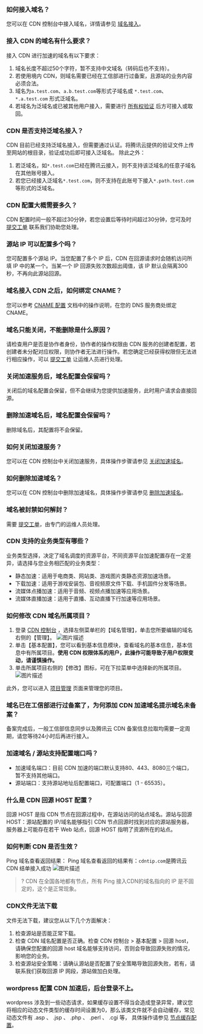 ### 如何接入域名？
您可以在 CDN 控制台中接入域名，详情请参见 [域名接入](https://cloud.tencent.com/document/product/228/41215)。

### 接入 CDN 的域名有什么要求？
接入 CDN 进行加速的域名有以下要求：
1. 域名长度不超过50个字符，暂不支持中文域名（转码后也不支持）。
2. 若使用境内 CDN，则域名需要已经在工信部进行过备案，且源站的业务内容必须合法。
3. 域名为`a.test.com`、`a.b.test.com`等形式子域名或 `*.test.com`、`*.a.test.com` 形式泛域名。
4. 若域名为泛域名或已被其他用户接入，需要进行 [所有权验证](https://cloud.tencent.com/document/product/228/41215#m1) 后方可接入或取回。

### CDN 是否支持泛域名接入？
CDN 目前已经支持泛域名接入，但需要通过认证。将腾讯云提供的验证文件上传至网站的根目录，验证成功后即可接入泛域名。
除此之外：
1. 若泛域名，如`*.test.com`已经在腾讯云接入，则不支持该泛域名的任意子域名在其他账号接入。
2. 若您已经接入泛域名`*.test.com`，则不支持在此账号下接入`*.path.test.com`等形式的泛域名。

### CDN 配置大概需要多久？
CDN 配置时间一般不超过30分钟，若您设置后等待时间超过30分钟，您可及时 [提交工单](https://console.cloud.tencent.com/workorder/category) 联系我们协助您处理。

### 源站 IP 可以配置多个吗？
您可配置多个源站 IP。当您配置了多个 IP 后，CDN 在回源请求时会随机访问所填 IP 中的某一个。当某一个 IP 回源失败次数超出阈值，该 IP 默认会隔离300秒，不再向此源站回源。

### 域名接入 CDN 之后，如何绑定 CNAME？
您可以参考 [CNAME 配置](https://cloud.tencent.com/doc/product/228/3121) 文档中的操作说明，在您的 DNS 服务商处绑定 CNAME。

### 域名只能关闭，不能删除是什么原因？
请检查用户是否是协作者身份，协作者的操作权限由 CDN 服务的创建者配置，若创建者未分配对应权限，则协作者无法进行操作。若您确定已经获得权限但无法进行相应操作，可以 [提交工单](https://console.cloud.tencent.com/workorder/category) 让运维人员进行处理。

### 关闭加速服务后，域名配置会保留吗？
关闭后的域名配置会保留，但不会继续为您提供加速服务，此时用户请求会直接回源。

### 删除加速域名后，域名配置会保留吗？
删除域名后，其配置将不会保留。

### 如何关闭加速服务？
您可以在 CDN 控制台中关闭加速服务，具体操作步骤请参见 [关闭加速域名](https://cloud.tencent.com/document/product/228/41241#close)。

### 如何删除加速域名？
您可以在 CDN 控制台中删除加速域名，具体操作步骤请参见 [删除加速域名](https://cloud.tencent.com/document/product/228/41241#del)。

### 域名被封禁如何解封？
需要 [提交工单](https://console.cloud.tencent.com/workorder/category)，由专门的运维人员处理。

### CDN 支持的业务类型有哪些？
业务类型选择，决定了域名调度的资源平台，不同资源平台加速配置存在一定差异，请选择与您业务相匹配的业务类型：
- 静态加速：适用于电商类、网站类、游戏图片类静态资源加速场景。
- 下载加速：适用于游戏安装包、音视频原文件下载、手机固件分发等场景。
- 流媒体点播加速：适用于音频、视频点播加速等应用场景。
- 流媒体直播加速：适用于直播、互动直播下行加速等应用场景。

### 如何修改 CDN 域名所属项目？

1. 登录  [CDN 控制台](https://console.cloud.tencent.com/cdn) ，选择左侧菜单栏的【域名管理】，单击您所要编辑的域名右侧的【管理】。
![图片描述](https://main.qcloudimg.com/raw/852e08c890317ef2442d5af655da42c5.png)
2. 单击【基本配置】，您可以看到基本信息模块，查看域名的基本信息，基本信息中有所属项目。**使用 CDN 权限体系的用户，此操作可能导致子用户权限变动，请谨慎操作。**
3. 单击所属项目右侧的【修改】图标，可在下拉菜单中选择新的所属项目。
![图片描述](https://main.qcloudimg.com/raw/221cc1b397082246240c706ccf355964.png)

此外，您可以进入 [项目管理](https://console.cloud.tencent.com/project) 页面来管理您的项目。

### 域名已在工信部进行过备案了，为何添加 CDN 加速域名提示域名未备案？
备案完成后，一般工信部信息同步以及腾讯云 CDN 备案信息拉取均需要一定周期，请您等待24小时后再进行接入。

### 加速域名 / 源站支持配置端口吗？
- 加速域名端口：目前 CDN 加速的端口默认支持80、443、8080三个端口，暂不支持其他端口。
- 源站端口：支持源站地址后配置端口，可配置端口（1 - 65535）。

### 什么是 CDN 回源 HOST 配置？
回源 HOST 是指 CDN 节点在回源过程中，在源站访问的站点域名。源站与回源 HOST：源站配置的 IP/域名能够指引 CDN 节点回源时找到对应的源站服务器，服务器上可能存在若干 Web 站点，回源 HOST 指明了资源所在的站点。


### 如何判断 CDN 是否生效？

Ping 域名查看返回结果： Ping 域名查看返回的结果有：`cdntip.com`是腾讯云 CDN 结单接入成功
![图片描述](https://main.qcloudimg.com/raw/657d4b219f99acc10b55cf9faabd9943.png)
>? CDN 在全国各地都有节点，所有 Ping 接入CDN的域名指向的 IP 是不固定的，这个是正常现象。

### CDN文件无法下载

文件无法下载，建议您从以下几个方面解决：
1. 检查源站是否能正常下载。
2. 检查 CDN 域名配置是否正确。检查 CDN 控制台 > 基本配置 > 回源 host，请确保您配置的回源 host 域名能够支持访问，否则会导致回源失败的情况，影响您的业务。
3. 检查源站安全策略：请确认源站是否配置了安全策略导致回源失败，若有，请联系我们获取回源 IP 网段，源站做加白处理。


### wordpress 配置 CDN 加速后，后台登录不上。
wordpress 涉及到一些动态请求，如果缓存设置不得当会造成登录异常，建议您将相应的动态文件类型的缓存时间设置为0，那么该类文件就不会自动缓存，常见动态文件有 .asp 、 .jsp 、 .php 、 .perl 、 .cgi 等， 具体操作请参见 [节点缓存配置](https://cloud.tencent.com/document/product/228/41540)。


